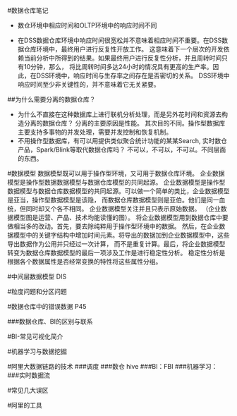 #数据仓库笔记

* 数仓环境中相应时间和OLTP环境中的响应时间不同

 * 在DSS数据仓库环境中响应时间很宽松并不意味着相应时间不重要。在DSS数据仓库环境中，最终用户进行反复性开放工作。
    这意味着下一个层次的开发依赖当前分析中所得到的结果。如果最终用户进行反复性分析，并且周转时间只有10分钟，那么，
    将比周转时间多达24小时的情况具有更高的生产率。因此，在DSS环境中，响应时间与生存率之间存在是否密切的关系。
    DSS环境中响应时间至少非关键性的，并不意味着它无关紧要。

##为什么需要分离的数据仓库？
* 为什么不直接在这种数据库上进行联机分析处理，而是另外花时间和资源去构造分离的数据仓库？
  分离的主要原因是性能。
  其次目的不同。操作型数据库主要支持多事物的并发处理，需要并发控制和恢复机制。
* 不用操作型数据库，有可以用提供类似聚合统计功能的某某Search, 实时数仓产品，Spark/Blink等取代数据仓库吗？ 
  不可以，不可以，不可以。不同层面的东西。


#数据模型
 数据模型既可以用于操作型环境，又可用于数据仓库环境。
 企业数据模型是操作型数据数据模型与数据仓库模型的共同起源。
 企业数据模型是操作型数据模型与数据仓库数据模型的共同起源。可以做一个简单的类比，企业数据模型是亚当，操作型数据模型是该隐，
 而数据仓库数据模型则是亚伯。他们是同一血统，但同时却又个各不相同。
 企业数据模型关注并且只表示原始数据。
 （企业数据模型图是运营、产品、技术均能读懂的图）。
  将企业数据模型用到数据仓库中要做相当多的改动。首先，要去除纯粹用于操作型环境中的数据。
  然后，在企业数据模型中的关键字结构中增加时间元素。将导出的数据加到企业数据模型中，这些导出数据作为公用并只经过一次计算，
  而不是重复计算。最后，将企业数据模型转变为数据仓库数据模型的最后一项涉及工作是进行稳定性分析。
  稳定性分析是根据各个数据属性是否经常变换的特性将这些属性分组。

#中间层数据模型 DIS  
  
  
 

#粒度问题和分区问题


#数据仓库中的错误数据 P45



###数据仓库、BI的区别与联系

#BI-常见可视化简介


#机器学习与数据挖掘

#阿里大数据链路的技术
###调度
###数仓 hive
###BI：FBI
###机器学习：
###实时数据流


#常见几大误区

#阿里的工具






   